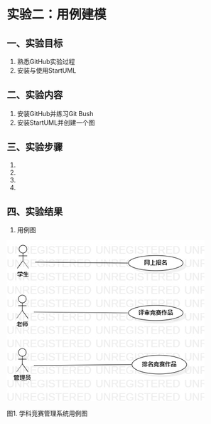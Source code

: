 # 实验二：用例建模

## 一、实验目标
1. 熟悉GitHub实验过程
2. 安装与使用StartUML

## 二、实验内容
1. 安装GitHub并练习Git Bush
2. 安装StartUML并创建一个图

## 三、实验步骤
1.
2.
3.
4.
## 四、实验结果
1. 用例图

![第一个UML图](./Lab2_UseCaseDiagram1.jpg)

图1. 学科竞赛管理系统用例图
